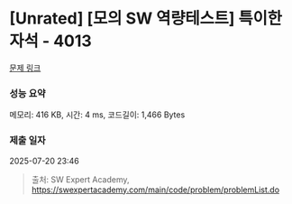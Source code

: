 # [Unrated] [모의 SW 역량테스트] 특이한 자석 - 4013 

[문제 링크](https://swexpertacademy.com/main/code/problem/problemDetail.do?contestProbId=AWIeV9sKkcoDFAVH) 

### 성능 요약

메모리: 416 KB, 시간: 4 ms, 코드길이: 1,466 Bytes

### 제출 일자

2025-07-20 23:46



> 출처: SW Expert Academy, https://swexpertacademy.com/main/code/problem/problemList.do